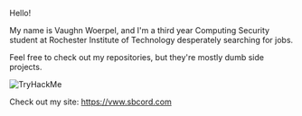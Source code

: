 Hello! 

My name is Vaughn Woerpel, and I'm a third year Computing Security student at Rochester Institute of Technology desperately searching for jobs.

Feel free to check out my repositories, but they're mostly dumb side projects.

  <img src="https://tryhackme-badges.s3.amazonaws.com/Apicius.png" alt="TryHackMe">

Check out my site: https://vww.sbcord.com
